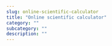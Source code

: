 ```yaml
---
slug: online-scientific-calculator
title: "Online scientific calculator"
category: ""
subcategory: ""
description: ""
---
```


